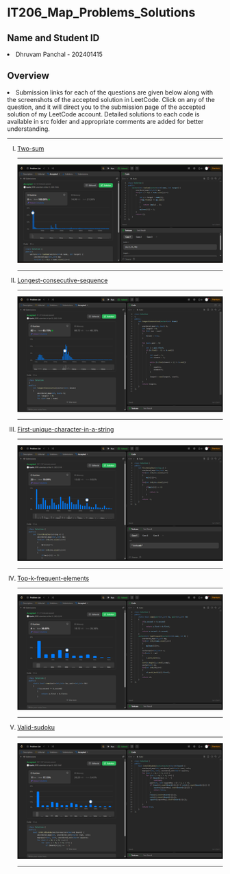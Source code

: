 <h1><b>IT206_Map_Problems_Solutions</b></h1>
<h2><b>Name and Student ID</b></h2>
<div><li>Dhruvam Panchal - 202401415 </li></div>
<h2><b>Overview</b></h2>
<p><li>Submission links for each of the questions are given below along with the screenshots of the accepted solution in LeetCode. Click on any of the question, and it will direct you to the submission page of the accepted solution of my LeetCode account. Detailed solutions to each code is available in src folder and appropriate comments are added for better understanding.</li></p>
<hr>
<ol>
  <li type="I"><a href="https://leetcode.com/problems/two-sum/submissions/1592100848">Two-sum</a></li>
  <hr>
  <div><img src="img/Two-sum.png"></div>
  <hr>
  <li type="I"><a href="https://leetcode.com/problems/longest-consecutive-sequence/submissions/1595450630">Longest-consecutive-sequence</a></li>
  <hr>
  <div><img src="img/Longest-consecutive-sequence.png"></div>
  <hr>
  <li type="I"><a href="https://leetcode.com/problems/first-unique-character-in-a-string/submissions/1592189110">First-unique-character-in-a-string</a></li>
  <hr>
  <div><img src="img/First-unique-character-in-a-string.png"></div>
  <hr>
  <li type="I"><a href="https://leetcode.com/problems/top-k-frequent-elements/submissions/1592245124">Top-k-frequent-elements</a></li>
  <hr>
  <div><img src="img/Top-k-frequent-elements.png"></div>
  <hr>
  <li type="I"><a href="https://leetcode.com/problems/valid-sudoku/submissions/1594409961">Valid-sudoku</a></li>
  <hr>
  <div><img src="img/Valid-sudoku.png"></div>
  <hr>
</ol>